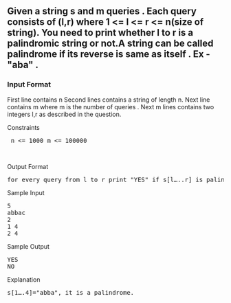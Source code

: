 ## Given a string s and m queries . Each query consists of (l,r) where 1 <= l <= r <= n(size of string). You need to print whether l to r is a palindromic string or not.A string can be called palindrome if its reverse is same as itself . Ex - "aba" .

### Input Format

First line contains n Second lines contains a string of length n. Next line contains m where m is the number of queries . Next m lines contains two integers l,r as described in the question.

Constraints <pre>
n <= 1000
m <= 100000

</pre>

Output Format

<pre>
for every query from l to r print "YES" if s[l…..r] is palindrome else print "NO" without quotes in a new line.
</pre>

Sample Input

<pre>5
abbac
2
1 4
2 4
</pre>

Sample Output

<pre>YES
NO
</pre>

Explanation

<pre>
s[1….4]="abba", it is a palindrome.
</pre>

